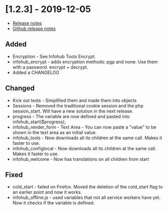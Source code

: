 # [1.2.3] - 2019-12-05

* [Release notes](main,release_v1v2v3)
* [Github release notes](https://github.com/peterlembke/infohub/releases/tag/v1.2.3)

## Added
- Encryption - See Infohub Tools Encrypt.
- infohub_encrypt - adds encryption methods: pgp and none. Use them with a password. encrypt + decrypt.
- Added a CHANGELOG

## Changed
- Kick out tests - Simplified them and made them into objects
- Sessions - Removed the traditional cookie session and the php session_start. Will have a new solution in the next release.
- progress - The variable are now defined and pasted into infohub_start($progress);
- infohub_render_form - Text Area - You can now paste a "value" to be shown in the text area as an initial value.
- infohub_tools - Now downloads all its children at the same call. Makes it faster to use.
- infohub_configlocal - Now downloads all its children at the same call. Makes it faster to use.
- infohub_welcome - Now has translations on all children from start

## Fixed
- cold_start - failed on Firefox. Moved the deletion of the cold_start flag to an earlier point and now it works.
- infohub_offline.js - used variables that not all service workers have yet. Now it checks if the variable is defined.
